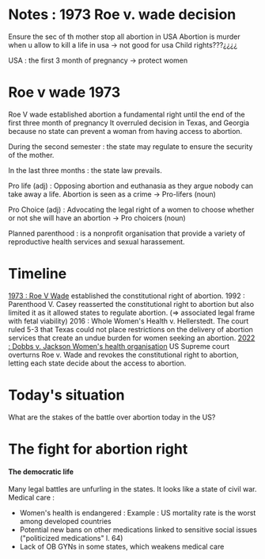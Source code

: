# Notes : 1973 Roe v. wade decision
Ensure the sec of th mother
stop all abortion in USA
Abortion is murder
when u allow to kill a life in usa -> not good for usa
Child rights???¿¿¿¿

USA : the first 3 month of pregnancy -> protect women


# Roe v wade 1973
Roe V wade established abortion a fundamental right until the end of the first three month of pregnancy 
It overruled decision in Texas, and Georgia because no state can prevent a woman from having access to abortion. 

During the second semester : the state may regulate to ensure the security of the mother. 

In the last three months : the state law prevails. 

Pro life (adj) : Opposing abortion and euthanasia as they argue nobody can take away a life. Abortion is seen as a crime -> Pro-lifers (noun)

Pro Choice (adj) : Advocating the legal right of a women to choose whether or not she will have an abortion -> Pro choicers (noun)

Planned parenthood : is a nonprofit organisation that provide a variety of reproductive health services and sexual harassement.

# Timeline
<u>1973 : Roe V Wade</u> established the constitutional right of abortion. 
1992 : Parenthood V. Casey reasserted the constitutional right to abortion but also limited it as it allowed states to regulate abortion. ($\Rightarrow$ associated legal frame with fetal viability)
2016 : Whole Women's Health v. Hellerstedt.
The court ruled 5-3 that Texas could not place restrictions on the delivery of abortion services that create an undue burden for women seeking an abortion.
<u>2022 : Dobbs v. Jackson Women's health organisation</u>
US Supreme court overturns Roe v. Wade and revokes the constitutional right to abortion, letting each state decide about the access to abortion. 


# Today's situation
What are the stakes of the battle over abortion today in the US?


# The fight for abortion right
#### The democratic life
Many legal battles are unfurling in the states. It looks like a state of civil war.
Medical care : 
- Women's health is endangered : Example : US mortality rate is the worst among developed countries
- Potential new bans on other medications linked to sensitive social issues ("politicized medications" l. 64)
- Lack of OB GYNs in some states, which weakens medical care

